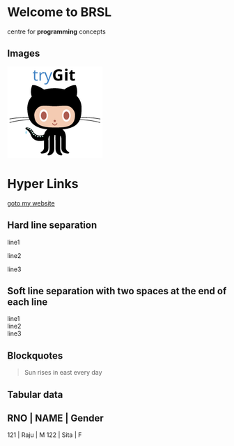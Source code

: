 # Welcome to BRSL

centre for **programming** concepts

## Images  
![My Image](images/Git.png)


Hyper Links
===========
[goto my website](www.brsl.net)

## Hard line separation
line1

line2

line3

## Soft line separation with **two spaces** at the end of each line
line1  
line2  
line3

## Blockquotes
>  Sun rises in east
> every day


## Tabular data

RNO | NAME | Gender
--------------------
121 | Raju | M
122 | Sita | F
















